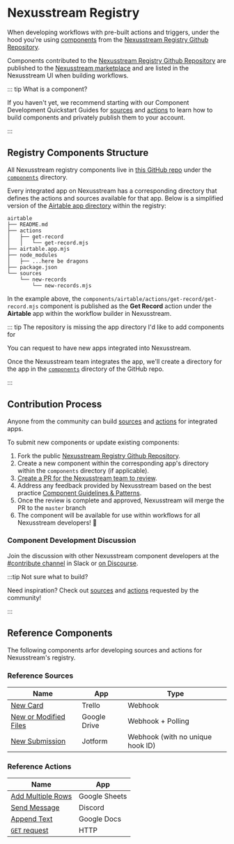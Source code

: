 # Nexusstream Registry

When developing workflows with pre-built actions and triggers, under the hood you're using [components](/components/) from the [Nexusstream Registry Github Repository](https://github.com/khulnasoft/nexusstream).

Components contributed to the [Nexusstream Registry Github Repository](https://github.com/khulnasoft/nexusstream) are published to the [Nexusstream marketplace](https://khulnasoft.com/apps) and are listed in
the Nexusstream UI when building workflows.

::: tip What is a component?

If you haven't yet, we recommend starting with our Component Development Quickstart Guides for [sources](/components/quickstart/nodejs/sources/)
and [actions](/components/quickstart/nodejs/actions/) to learn how to build components and privately publish them to your account.

:::

## Registry Components Structure

All Nexusstream registry components live in [this GitHub repo](https://github.com/KhulnaSoft/nexusstream) under the [`components`](https://github.com/KhulnaSoft/nexusstream/tree/master/components) directory.

Every integrated app on Nexusstream has a corresponding directory that defines the actions and sources available for that app. Below is a simplified version of the [Airtable app directory](https://github.com/KhulnaSoft/nexusstream/tree/master/components/airtable) within the registry:

```
airtable
├── README.md
├── actions
│   ├── get-record
│   │   └── get-record.mjs
├── airtable.app.mjs
├── node_modules
│   ├── ...here be dragons
├── package.json
└── sources
    └── new-records
        └── new-records.mjs
```

In the example above, the `components/airtable/actions/get-record/get-record.mjs` component is published as the **Get Record** action under the **Airtable** app within the workflow builder in Nexusstream.

::: tip The repository is missing the app directory I'd like to add components for

You can request to have new apps integrated into Nexusstream.

Once the Nexusstream team integrates the app, we'll create a directory for the app in the [`components`](https://github.com/KhulnaSoft/nexusstream/tree/master/components) directory of the GitHub repo.

:::

## Contribution Process

Anyone from the community can build [sources](/sources/) and [actions](/components#actions) for integrated apps.

To submit new components or update existing components:

1. Fork the public [Nexusstream Registry Github Repository](https://github.com/khulnasoft/nexusstream).
2. Create a new component within the corresponding app's directory within the `components` directory (if applicable).
3. [Create a PR for the Nexusstream team to review](https://github.com/KhulnaSoft/khulnasoft.compare).
4. Address any feedback provided by Nexusstream based on the best practice [Component Guidelines & Patterns](/components/guidelines/).
5. Once the review is complete and approved, Nexusstream will merge the PR to the `master` branch
6. The component will be available for use within workflows for all Nexusstream developers! :tada:

### Component Development Discussion

Join the discussion with other Nexusstream component developers at the [#contribute channel](https://nexusstream-users.slack.com/archives/C01E5KCTR16) in Slack or [on Discourse](https://khulnasoft.com/community/c/dev/11).

:::tip Not sure what to build?

Need inspiration? Check out [sources](https://github.com/KhulnaSoft/nexusstream/issues?q=is%3Aissue+is%3Aopen+%5BSOURCE%5D+in%3Atitle)
and [actions](https://github.com/KhulnaSoft/nexusstream/issues?q=is%3Aissue+is%3Aopen+%5BACTION%5D+in%3Atitle+) requested by the community!

:::

## Reference Components

The following components arfor developing sources and
actions for Nexusstream's registry.

### Reference Sources

| Name                                                                                                                                                          | App          | Type                                         |
| ------------------------------------------------------------------------------------------------------------------------------------------------------------- | ------------ | -------------------------------------------- |
| [New Card](https://github.com/khulnasoft/nexusstream/blob/master/components/trello/sources/new-card/new-card.mjs)                                              | Trello       | Webhook                                      |
| [New or Modified Files](https://github.com/khulnasoft/nexusstream/blob/master/components/google_drive/sources/new-or-modified-files/new-or-modified-files.mjs) | Google Drive | Webhook + Polling                            |
| [New Submission](https://github.com/khulnasoft/nexusstream/blob/master/components/jotform/sources/new-submission/new-submission.mjs)                           | Jotform      | Webhook (with no unique hook ID)             |

### Reference Actions

| Name                                                                                                                                                  | App           |
| ----------------------------------------------------------------------------------------------------------------------------------------------------- | ------------- |
| [Add Multiple Rows](https://github.com/KhulnaSoft/nexusstream/blob/master/components/google_sheets/actions/add-multiple-rows/add-multiple-rows.mjs)    | Google Sheets |
| [Send Message](https://github.com/KhulnaSoft/nexusstream/blob/master/components/discord_webhook/actions/send-message/send-message.mjs)                 | Discord       |
| [Append Text](https://github.com/KhulnaSoft/nexusstream/blob/master/components/google_docs/actions/append-text/append-text.mjs)                        | Google Docs   |
| [`GET` request](https://github.com/KhulnaSoft/nexusstream/blob/master/components/http/actions/get-request/get-request.mjs)                             | HTTP          |
